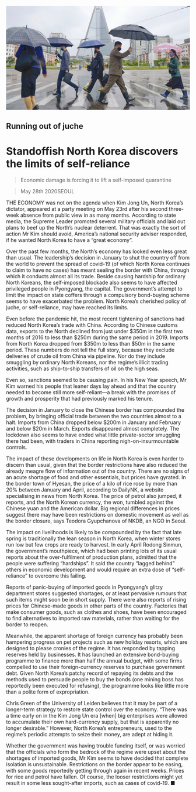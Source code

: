 ![](./images/20200530_ASP001_0.jpg)

## Running out of juche

# Standoffish North Korea discovers the limits of self-reliance

> Economic damage is forcing it to lift a self-imposed quarantine

> May 28th 2020SEOUL

THE ECONOMY was not on the agenda when Kim Jong Un, North Korea’s dictator, appeared at a party meeting on May 23rd after his second three-week absence from public view in as many months. According to state media, the Supreme Leader promoted several military officials and laid out plans to beef up the North’s nuclear deterrent. That was exactly the sort of action Mr Kim should avoid, America’s national security adviser responded, if he wanted North Korea to have a “great economy”.

Over the past few months, the North’s economy has looked even less great than usual. The leadership’s decision in January to shut the country off from the world to prevent the spread of covid-19 (of which North Korea continues to claim to have no cases) has meant sealing the border with China, through which it conducts almost all its trade. Beside causing hardship for ordinary North Koreans, the self-imposed blockade also seems to have affected privileged people in Pyongyang, the capital. The government’s attempt to limit the impact on state coffers through a compulsory bond-buying scheme seems to have exacerbated the problem. North Korea’s cherished policy of juche, or self-reliance, may have reached its limits.

Even before the pandemic hit, the most recent tightening of sanctions had reduced North Korea’s trade with China. According to Chinese customs data, exports to the North declined from just under $350m in the first two months of 2016 to less than $250m during the same period in 2019. Imports from North Korea dropped from $350m to less than $50m in the same period. These numbers do not tell the full story, because they exclude deliveries of crude oil from China via pipeline. Nor do they include smuggling by ordinary North Koreans, nor the regime’s illicit trading activities, such as ship-to-ship transfers of oil on the high seas.

Even so, sanctions seemed to be causing pain. In his New Year speech, Mr Kim warned his people that leaner days lay ahead and that the country needed to become still more self-reliant—a break with the promises of growth and prosperity that had previously marked his tenure.

The decision in January to close the Chinese border has compounded the problem, by bringing official trade between the two countries almost to a halt. Imports from China dropped below $200m in January and February and below $20m in March. Exports disappeared almost completely. The lockdown also seems to have ended what little private-sector smuggling there had been, with traders in China reporting nigh-on-insurmountable controls.

The impact of these developments on life in North Korea is even harder to discern than usual, given that the border restrictions have also reduced the already meagre flow of information out of the country. There are no signs of an acute shortage of food and other essentials, but prices have gyrated. In the border town of Hyesan, the price of a kilo of rice rose by more than 20% between January and April, according to DailyNK, a website specialising in news from North Korea. The price of petrol also jumped, it reports, and the North Korean currency, the won, tumbled against the Chinese yuan and the American dollar. Big regional differences in prices suggest there may have been restrictions on domestic movement as well as the border closure, says Teodora Gyupchanova of NKDB, an NGO in Seoul.

The impact on livelihoods is likely to be compounded by the fact that late spring is traditionally the lean season in North Korea, when winter stores run low but few crops are ready to harvest. In early April Rodong Sinmun, the government’s mouthpiece, which had been printing lots of its usual reports about the over-fulfilment of production plans, admitted that the people were suffering “hardships”. It said the country “lagged behind” others in economic development and would require an extra dose of “self-reliance” to overcome this failing.

Reports of panic-buying of imported goods in Pyongyang’s glitzy department stores suggested shortages, or at least pervasive rumours that such items might soon be in short supply. There were also reports of rising prices for Chinese-made goods in other parts of the country. Factories that make consumer goods, such as clothes and shoes, have been encouraged to find alternatives to imported raw materials, rather than waiting for the border to reopen.

Meanwhile, the apparent shortage of foreign currency has probably been hampering progress on pet projects such as new holiday resorts, which are designed to please cronies of the regime. It has responded by tapping reserves held by businesses. It has launched an extensive bond-buying programme to finance more than half the annual budget, with some firms compelled to use their foreign-currency reserves to purchase government debt. Given North Korea’s patchy record of repaying its debts and the methods used to persuade people to buy the bonds (one mining boss has reportedly been executed for refusing), the programme looks like little more than a polite form of expropriation.

Chris Green of the University of Leiden believes that it may be part of a longer-term strategy to restore state control over the economy. “There was a time early on in the Kim Jong Un era [when] big enterprises were allowed to accumulate their own hard-currency supply, but that is apparently no longer desirable.” However, North Korea’s entrepreneurs, used to the regime’s periodic attempts to seize their money, are adept at hiding it.

Whether the government was having trouble funding itself, or was worried that the officials who form the bedrock of the regime were upset about the shortages of imported goods, Mr Kim seems to have decided that complete isolation is unsustainable. Restrictions on the border appear to be easing, with some goods reportedly getting through again in recent weeks. Prices for rice and petrol have fallen. Of course, the looser restrictions might yet result in some less sought-after imports, such as cases of covid-19. ■